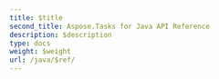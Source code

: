 ```yaml
---
title: $title
second_title: Aspose.Tasks for Java API Reference
description: $description
type: docs
weight: $weight
url: /java/$ref/
---
```

